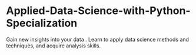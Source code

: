 # Applied-Data-Science-with-Python-Specialization
Gain new insights into your data . Learn to apply data science methods and techniques, and acquire analysis skills.
